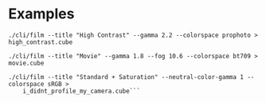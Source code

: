 # Examples

    ./cli/film --title "High Contrast" --gamma 2.2 --colorspace prophoto > high_contrast.cube

    ./cli/film --title "Movie" --gamma 1.8 --fog 10.6 --colorspace bt709 > movie.cube

    ./cli/film --title "Standard + Saturation" --neutral-color-gamma 1 --colorspace sRGB >
        i_didnt_profile_my_camera.cube```
